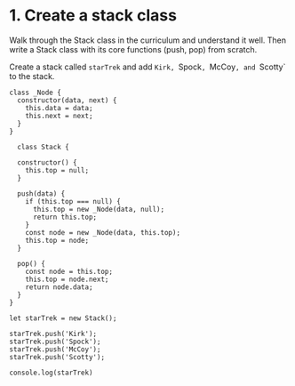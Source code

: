 # 1. Create a stack class

Walk through the Stack class in the curriculum and understand it well. Then write a Stack class with its core functions (push, pop) from scratch.

Create a stack called `starTrek` and add `Kirk, `Spock`, `McCoy`, and `Scotty` to the stack.

````
class _Node {
  constructor(data, next) {
    this.data = data;
    this.next = next;
  }
}
  
  class Stack {
    
  constructor() {
    this.top = null;
  }
  
  push(data) {
    if (this.top === null) {
      this.top = new _Node(data, null);
      return this.top;
    }
    const node = new _Node(data, this.top);
    this.top = node;
  }
  
  pop() {
    const node = this.top;
    this.top = node.next;
    return node.data;
  }
}

let starTrek = new Stack();

starTrek.push('Kirk');
starTrek.push('Spock');
starTrek.push('McCoy');
starTrek.push('Scotty');

console.log(starTrek)

````
